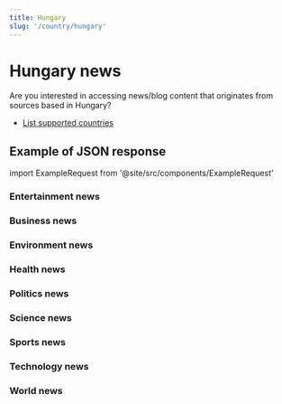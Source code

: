 ```yaml
---
title: Hungary
slug: '/country/hungary'
---
```


# Hungary news

Are you interested in accessing news/blog content that originates from sources based in Hungary?

- [List supported countries](/get-articles/countries)

## Example of JSON response

import ExampleRequest from '@site/src/components/ExampleRequest'

### Entertainment news
<ExampleRequest url="https://apitube.io/v1/news/articles?limit=2&category=news/Arts_and_Entertainment&language=hu"></ExampleRequest>

### Business news
<ExampleRequest url="https://apitube.io/v1/news/articles?limit=2&category=news/Business&language=hu"></ExampleRequest>

### Environment news
<ExampleRequest url="https://apitube.io/v1/news/articles?limit=2&category=news/Environment&language=hu"></ExampleRequest>

### Health news
<ExampleRequest url="https://apitube.io/v1/news/articles?limit=2&category=news/Health&language=hu"></ExampleRequest>

### Politics news
<ExampleRequest url="https://apitube.io/v1/news/articles?limit=2&category=news/Politics&language=hu"></ExampleRequest>

### Science news
<ExampleRequest url="https://apitube.io/v1/news/articles?limit=2&category=news/Science&language=hu"></ExampleRequest>

### Sports news
<ExampleRequest url="https://apitube.io/v1/news/articles?limit=2&category=news/Sports&language=hu"></ExampleRequest>

### Technology news
<ExampleRequest url="https://apitube.io/v1/news/articles?limit=2&category=news/Technology&language=hu"></ExampleRequest>

### World news
<ExampleRequest url="https://apitube.io/v1/news/articles?limit=2&category=news/World&language=hu"></ExampleRequest>

